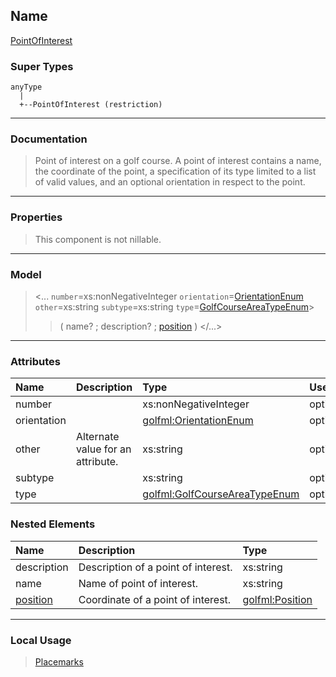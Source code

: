 ## Name ##

[PointOfInterest](CPointOfInterest.md)
### Super Types ###
```
anyType
  |
  +--PointOfInterest (restriction)
```


---


### Documentation ###


> Point of interest on a golf course.
> A point of interest contains a name, the coordinate of the point, a specification of its type limited to a list
> of valid values, and an optional orientation in respect to the point.


---



### Properties ###

> This component is not nillable.

---


### Model ###

> <...  `number`=xs:nonNegativeInteger  `orientation`=[OrientationEnum](SOrientationEnum.md)  `other`=xs:string  `subtype`=xs:string  `type`=[GolfCourseAreaTypeEnum](SGolfCourseAreaTypeEnum.md)>
> > ( name? ; description? ; [position](CPosition.md) )
> > </...>

---


### Attributes ###

| **Name** | **Description** | **Type** | **Use** | **Default** | **Fixed** | **Form** |
|:---------|:----------------|:---------|:--------|:------------|:----------|:---------|
| number |   | xs:nonNegativeInteger | optional |  |  | unqualified |
| orientation |   | [golfml:OrientationEnum](SOrientationEnum.md) | optional |  |  | unqualified |
| other |  				Alternate value for an attribute.			 | xs:string | optional |  |  | unqualified |
| subtype |   | xs:string | optional |  |  | unqualified |
| type |   | [golfml:GolfCourseAreaTypeEnum](SGolfCourseAreaTypeEnum.md) | optional |  |  | unqualified |

### Nested Elements ###

| **Name** | **Description** | **Type** |
|:---------|:----------------|:---------|
| description |  					Description of a point of interest.				 | xs:string |
| name |  					Name of point of interest.				 | xs:string |
| [position](CPosition.md) |  					Coordinate of a point of interest.				 | [golfml:Position](CPosition.md) |


---


### Local Usage ###

> [Placemarks](CPlacemarks.md)